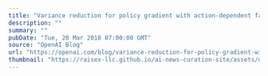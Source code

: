 ```yaml
---
title: "Variance reduction for policy gradient with action-dependent factorized baselines"
description: ""
summary: ""
pubDate: "Tue, 20 Mar 2018 07:00:00 GMT"
source: "OpenAI Blog"
url: "https://openai.com/blog/variance-reduction-for-policy-gradient-with-action-dependent-factorized-baselines"
thumbnail: "https://raisex-llc.github.io/ai-news-curation-site/assets/openai_logo.png"
---
```


